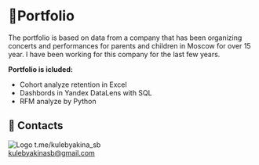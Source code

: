 # 📁Portfolio
The portfolio is based on data from a company that has been organizing concerts and performances for parents and children in Moscow for over 15 year.
I have been working for this company for the last few years.

**Portfolio is icluded:**
- Cohort analyze retention in Excel
- Dashbords in Yandex DataLens with SQL
- RFM analyze by Python

## 🔗 Contacts
![Logo](https://vmestesmamoy.ru/img/tg.png) 
t.me/kulebyakina_sb  
kulebyakinasb@gmail.com
